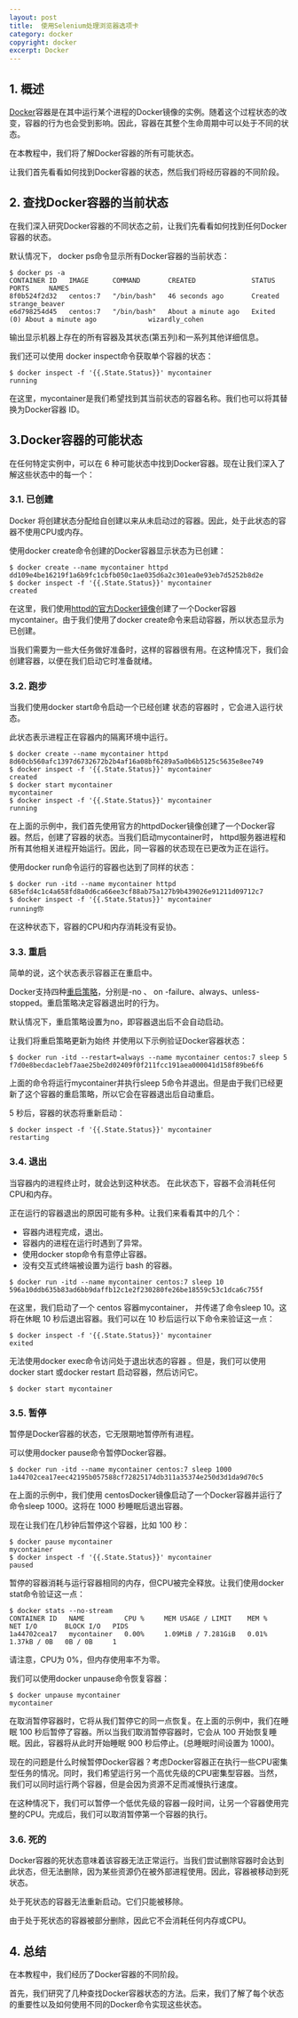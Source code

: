 ```yaml
---
layout: post
title:  使用Selenium处理浏览器选项卡
category: docker
copyright: docker
excerpt: Docker
---
```


## 1. 概述

[Docker](https://www.baeldung.com/ops/docker-guide)容器是在其中运行某个进程的Docker镜像的实例。随着这个过程状态的改变，容器的行为也会受到影响。因此，容器在其整个生命周期中可以处于不同的状态。

在本教程中，我们将了解Docker容器的所有可能状态。

让我们首先看看如何找到Docker容器的状态，然后我们将经历容器的不同阶段。

## 2. 查找Docker容器的当前状态

在我们深入研究Docker容器的不同状态之前，让我们先看看如何找到任何Docker容器的状态。

默认情况下， docker ps命令显示所有Docker容器的当前状态：

```shell
$ docker ps -a
CONTAINER ID   IMAGE      COMMAND       CREATED              STATUS                          PORTS     NAMES
8f0b524f2d32   centos:7   "/bin/bash"   46 seconds ago       Created                                   strange_beaver
e6d798254d45   centos:7   "/bin/bash"   About a minute ago   Exited (0) About a minute ago             wizardly_cohen
```

输出显示机器上存在的所有容器及其状态(第五列)和一系列其他详细信息。

我们还可以使用 docker inspect命令获取单个容器的状态：

```shell
$ docker inspect -f '{{.State.Status}}' mycontainer
running
```

在这里，mycontainer是我们希望找到其当前状态的容器名称。我们也可以将其替换为Docker容器 ID。

## 3.Docker容器的可能状态

在任何特定实例中，可以在 6 种可能状态中找到Docker容器。现在让我们深入了解这些状态中的每一个：

### 3.1. 已创建

Docker 将创建状态分配给自创建以来从未启动过的容器。因此，处于此状态的容器不使用CPU或内存。

使用docker create命令创建的Docker容器显示状态为已创建：

```shell
$ docker create --name mycontainer httpd
dd109e4be16219f1a6b9fc1cbfb050c1ae035d6a2c301ea0e93eb7d5252b8d2e
$ docker inspect -f '{{.State.Status}}' mycontainer
created
```

在这里，我们使用[httpd](https://hub.docker.com/_/httpd)[的官方Docker镜像](https://hub.docker.com/_/httpd)创建了一个Docker容器mycontainer。由于我们使用了docker create命令来启动容器，所以状态显示为已创建。 

当我们需要为一些大任务做好准备时，这样的容器很有用。在这种情况下，我们会创建容器，以便在我们启动它时准备就绪。

### 3.2. 跑步

当我们使用docker start命令启动一个已经创建 状态的容器时 ，它会进入运行状态。

此状态表示进程正在容器内的隔离环境中运行。

```shell
$ docker create --name mycontainer httpd
8d60cb560afc1397d6732672b2b4af16a08bf6289a5a0b6b5125c5635e8ee749
$ docker inspect -f '{{.State.Status}}' mycontainer
created
$ docker start mycontainer
mycontainer
$ docker inspect -f '{{.State.Status}}' mycontainer
running
```

在上面的示例中，我们首先使用官方的httpdDocker镜像创建了一个Docker容器。然后，创建了容器的状态。当我们启动mycontainer时， httpd服务器进程和所有其他相关进程开始运行。因此，同一容器的状态现在已更改为正在运行。

使用docker run命令运行的容器也达到了同样的状态：

```shell
$ docker run -itd --name mycontainer httpd
685efd4c1c4a658fd8a0d6ca66ee3cf88ab75a127b9b439026e91211d09712c7
$ docker inspect -f '{{.State.Status}}' mycontainer
running你
```

在这种状态下，容器的CPU和内存消耗没有妥协。

### 3.3. 重启

简单的说，这个状态表示容器正在重启中。 

Docker支持四种[重启策略](https://docs.docker.com/config/containers/start-containers-automatically/)，分别是-no 、 on -failure、always、unless-stopped。重启策略决定容器退出时的行为。

默认情况下，重启策略设置为no，即容器退出后不会自动启动。

让我们将重启策略更新为始终 并使用以下示例验证Docker容器状态：

```shell
$ docker run -itd --restart=always --name mycontainer centos:7 sleep 5
f7d0e8becdac1ebf7aae25be2d02409f0f211fcc191aea000041d158f89be6f6
```

上面的命令将运行mycontainer并执行sleep 5命令并退出。但是由于我们已经更新了这个容器的重启策略，所以它会在容器退出后自动重启。

5 秒后，容器的状态将重新启动：

```shell
$ docker inspect -f '{{.State.Status}}' mycontainer
restarting
```

### 3.4. 退出

当容器内的进程终止时，就会达到这种状态。 在此状态下，容器不会消耗任何CPU和内存。

正在运行的容器退出的原因可能有多种。让我们来看看其中的几个：

-   容器内进程完成，退出。
-   容器内的进程在运行时遇到了异常。
-   使用docker stop命令有意停止容器。
-   没有交互式终端被设置为运行 bash 的容器。

```shell
$ docker run -itd --name mycontainer centos:7 sleep 10
596a10ddb635b83ad6bb9daffb12c1e2f230280fe26be18559c53c1dca6c755f

```

在这里，我们启动了一个 centos 容器mycontainer， 并传递了命令sleep 10。这将在休眠 10 秒后退出容器。我们可以在 10 秒后运行以下命令来验证这一点：

```shell
$ docker inspect -f '{{.State.Status}}' mycontainer
exited
```

无法使用docker exec命令访问处于退出状态的容器 。但是，我们可以使用docker start 或docker restart 启动容器，然后访问它。

```shell
$ docker start mycontainer
```

### 3.5. 暂停

暂停是Docker容器的状态，它无限期地暂停所有进程。 

可以使用docker pause命令暂停Docker容器。

```shell
$ docker run -itd --name mycontainer centos:7 sleep 1000
1a44702cea17eec42195b057588cf72825174db311a35374e250d3d1da9d70c5

```

在上面的示例中，我们使用 centosDocker镜像启动了一个Docker容器并运行了命令sleep 1000。这将在 1000 秒睡眠后退出容器。

现在让我们在几秒钟后暂停这个容器，比如 100 秒：

```shell
$ docker pause mycontainer
mycontainer
$ docker inspect -f '{{.State.Status}}' mycontainer
paused
```

暂停的容器消耗与运行容器相同的内存，但CPU被完全释放。让我们使用docker stat命令验证这一点：

```shell
$ docker stats --no-stream
CONTAINER ID   NAME          CPU %     MEM USAGE / LIMIT    MEM %     NET I/O       BLOCK I/O   PIDS
1a44702cea17   mycontainer   0.00%     1.09MiB / 7.281GiB   0.01%     1.37kB / 0B   0B / 0B     1
```

请注意，CPU为 0%，但内存使用率不为零。

我们可以使用docker unpause命令恢复容器：

```shell
$ docker unpause mycontainer
mycontainer
```

在取消暂停容器时，它将从我们暂停它的同一点恢复。在上面的示例中，我们在睡眠 100 秒后暂停了容器。所以当我们取消暂停容器时，它会从 100 开始恢复睡眠。因此，容器将从此时开始睡眠 900 秒后停止。(总睡眠时间设置为 1000)。

现在的问题是什么时候暂停Docker容器？考虑Docker容器正在执行一些CPU密集型任务的情况。同时，我们希望运行另一个高优先级的CPU密集型容器。当然，我们可以同时运行两个容器，但是会因为资源不足而减慢执行速度。

在这种情况下，我们可以暂停一个低优先级的容器一段时间，让另一个容器使用完整的CPU。完成后，我们可以取消暂停第一个容器的执行。

### 3.6. 死的

Docker容器的死状态意味着该容器无法正常运行。当我们尝试删除容器时会达到此状态，但无法删除，因为某些资源仍在被外部进程使用。因此，容器被移动到死状态。

处于死状态的容器无法重新启动。它们只能被移除。

由于处于死状态的容器被部分删除，因此它不会消耗任何内存或CPU。 

## 4. 总结

在本教程中，我们经历了Docker容器的不同阶段。

首先，我们研究了几种查找Docker容器状态的方法。后来，我们了解了每个状态的重要性以及如何使用不同的Docker命令实现这些状态。
